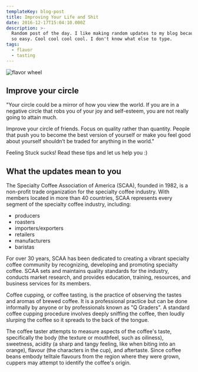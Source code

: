 ```yaml
---
templateKey: blog-post
title: Improving Your Life and Shit
date: 2016-12-17T15:04:10.000Z
description: >-
  Random post of the day. I like making random updates to my blog because it is
  so easy. Cool cool cool cool. I don't know what else to type.
tags:
  - flavor
  - tasting
---
```

![flavor wheel](/img/13177140_10156859205610099_5383679005161264401_n.jpg)

## Improve your circle

"Your circle could be a mirror of how you view the world. If you are in a negative circle that robs you of your joy and self-esteem, you are not really going to attain much.

Improve your circle of friends. Focus on quality rather than quantity. People that push you to become the best version of yourself or make you feel good about yourself shouldn’t be traded for anything in the world."

Feeling Stuck sucks! Read these tips and let us help you :)

## What the updates mean to you

The Specialty Coffee Association of America (SCAA), founded in 1982, is a non-profit trade organization for the specialty coffee industry. With members located in more than 40 countries, SCAA represents every segment of the specialty coffee industry, including:

* producers
* roasters
* importers/exporters
* retailers
* manufacturers
* baristas

For over 30 years, SCAA has been dedicated to creating a vibrant specialty coffee community by recognizing, developing and promoting specialty coffee. SCAA sets and maintains quality standards for the industry, conducts market research, and provides education, training, resources, and business services for its members.

Coffee cupping, or coffee tasting, is the practice of observing the tastes and aromas of brewed coffee. It is a professional practice but can be done informally by anyone or by professionals known as "Q Graders". A standard coffee cupping procedure involves deeply sniffing the coffee, then loudly slurping the coffee so it spreads to the back of the tongue.

The coffee taster attempts to measure aspects of the coffee's taste, specifically the body (the texture or mouthfeel, such as oiliness), sweetness, acidity (a sharp and tangy feeling, like when biting into an orange), flavour (the characters in the cup), and aftertaste. Since coffee beans embody telltale flavours from the region where they were grown, cuppers may attempt to identify the coffee's origin.

